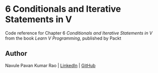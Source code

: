 # 6 Conditionals and Iterative Statements in V

Code reference for Chapter 6 *Conditionals and Iterative Statements in V* from the book *Learn V Programming*, published by Packt

## Author

Navule Pavan Kumar Rao | [LinkedIn](https://www.linkedin.com/in/navule/) | [GitHub](https://www.github.com/windson)

